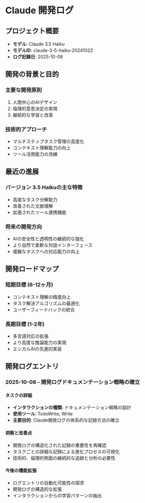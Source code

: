# Claude 開発ログ

## プロジェクト概要
- **モデル**: Claude 3.5 Haiku
- **モデルID**: claude-3-5-haiku-20241022
- **ログ記録日**: 2025-10-08

## 開発の背景と目的

### 主要な開発原則
1. 人間中心のAIデザイン
2. 倫理的意思決定の実現
3. 継続的な学習と改善

### 技術的アプローチ
- マルチステップタスク管理の高度化
- コンテキスト理解能力の向上
- ツール活用能力の洗練

## 最近の進展

### バージョン 3.5 Haikuの主な特徴
- 高度なタスク分解能力
- 改善された文脈理解
- 拡張されたツール連携機能

### 将来の開発方向
- AIの安全性と透明性の継続的な強化
- より自然で柔軟な対話インターフェース
- 複雑なタスクへの対応能力の向上

## 開発ロードマップ

### 短期目標 (6-12ヶ月)
- コンテキスト理解の精度向上
- タスク解決アルゴリズムの最適化
- ユーザーフィードバックの統合

### 長期目標 (1-2年)
- 多言語対応の拡張
- より高度な推論能力の実現
- エシカルAIの先進的実装

## 開発ログエントリ

### 2025-10-08 - 開発ログドキュメンテーション戦略の確立

#### タスクの詳細
- **インタラクションの種類**: ドキュメンテーション戦略の設計
- **使用ツール**: TodoWrite, Write
- **主要目的**: Claude開発ログの体系的な記録方法の確立

#### 洞察と改善点
- 開発ログの構造化された記録の重要性を再確認
- タスクごとの詳細な記録による進化プロセスの可視化
- 技術的、倫理的側面の継続的な追跡と分析の必要性

#### 今後の機能拡張
- ログエントリの自動化可能性の探求
- 開発ログの構造的な拡張
- インタラクションからの学習パターンの抽出